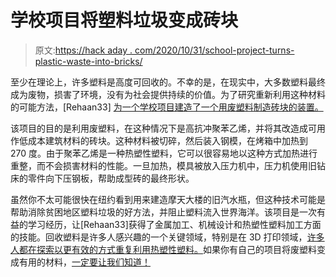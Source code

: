# 学校项目将塑料垃圾变成砖块

> 原文:[https://hack aday . com/2020/10/31/school-project-turns-plastic-waste-into-bricks/](https://hackaday.com/2020/10/31/school-project-turns-plastic-waste-into-bricks/)

至少在理论上，许多塑料是高度可回收的。不幸的是，在现实中，大多数塑料最终成为废物，损害了环境，没有为社会提供持续的价值。为了研究重新利用这种材料的可能方法，[Rehaan33] [为一个学校项目建造了一个用废塑料制造砖块的装置。](https://www.instructables.com/Plastic-Brick-Compressor/)

该项目的目的是利用废塑料，在这种情况下是高抗冲聚苯乙烯，并将其改造成可用作低成本建筑材料的砖块。这种材料被切碎，然后装入钢模，在烤箱中加热到 270 度。由于聚苯乙烯是一种热塑性塑料，它可以很容易地以这种方式加热进行重整，而不会损害材料的性能。一旦加热，模具被放入压力机中，压力机使用旧钻床的零件向下压钢板，帮助成型砖的最终形状。

虽然你不太可能很快在纽约看到用来建造摩天大楼的旧汽水瓶，但这种技术可能是帮助消除贫困地区塑料垃圾的好方法，并阻止塑料流入世界海洋。该项目是一次有益的学习经历，让[Rehaan33]获得了金属加工、机械设计和热塑性塑料加工方面的技能。回收塑料是许多人感兴趣的一个关键领域，特别是在 3D 打印领域，[许多人都在探索以更有效的方式重复利用热塑性塑料。](https://hackaday.com/2019/06/19/trash-printer-directly-uses-recycled-plastics/)如果你有自己的项目将废塑料变成有用的材料，[一定要让我们知道！](http://hackaday.com/submit-a-tip)